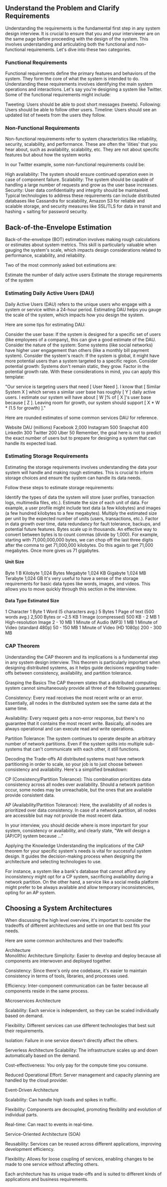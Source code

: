 ## Understand the Problem and Clarify Requirements
Understanding the requirements is the fundamental first step in any system design interview.
It is crucial to ensure that you and your interviewer are on the same page before proceeding with the design of the system. 
This involves understanding and articulating both the functional and non-functional requirements. Let's dive into these two categories.

### Functional Requirements
Functional requirements define the primary features and behaviors of the system. They form the core of what the system is intended to do. 
Understanding these requirements involves identifying the main system operations and interactions. 
Let's say you're designing a system like Twitter. Some of the functional requirements might include:

Tweeting: Users should be able to post short messages (tweets).
Following: Users should be able to follow other users.
Timeline: Users should see an updated list of tweets from the users they follow.

### Non-Functional Requirements
Non-functional requirements refer to system characteristics like reliability, security, scalability, and performance. 
These are often the 'ilities' that you hear about, such as availability, scalability, etc. 
They are not about specific features but about how the system works

In our Twitter example, some non-functional requirements could be:

High availability: The system should ensure continued operation even in case of component failure.
Scalability: The system should be capable of handling a large number of requests and grow as the user base increases.
Security: User data confidentiality and integrity should be maintained.
Typical technologies to address these requirements can include distributed databases like Cassandra for scalability, 
Amazon S3 for reliable and scalable storage, and security measures like SSL/TLS for data in transit and hashing + salting for password security.


## Back-of-the-Envelope Estimation
Back-of-the-envelope (BOT) estimation involves making rough calculations or estimates about system metrics. This skill is particularly valuable when gauging the system's scale, which impacts design considerations related to performance, scalability, and reliability.

Two of the most commonly asked bot estimations are:

Estimate the number of daily active users
Estimate the storage requirements of the system


### Estimating Daily Active Users (DAU)
Daily Active Users (DAU) refers to the unique users who engage with a system or service within a 24-hour period. 
Estimating DAU helps you gauge the scale of the system, which impacts how you design the system.

Here are some tips for estimating DAU:

Consider the user base: If the system is designed for a specific set of users (like employees of a company), this can give a good estimate of the DAU.
Consider the nature of the system: Some systems (like social networks) have higher user engagement than others (like a monthly bill payment system).
Consider the system's reach: If the system is global, it might have more potential users than a system targeted to a specific region.
Consider potential growth: Systems don't remain static, they grow. Factor in the potential growth rate.
With these considerations in mind, you can apply this template:

"Our service is targeting users that need [ User Need ]. I know that [ Similar System X ] which serves a similar user base has roughly [ Y ] daily active users. I estimate our system will have about [ W ]% of [ X ]'s user base because [ Z ]. Leaving room for growth, our system should support [ X * W * (1.5 for growth) ]."

Here are rounded estimates of some common services DAU for reference.

Website	DAU (millions)
Facebook	2,000
Instagram	500
Snapchat	400
LinkedIn	300
Twitter	200
Uber	50
Remember, the goal here is not to predict the exact number of users but to prepare for designing a system that can handle its expected load.

### Estimating Storage Requirements
Estimating the storage requirements involves understanding the data your system will handle and making rough estimates. 
This is crucial to inform storage choices and ensure the system can handle its data needs.

Follow these steps to estimate storage requirements:

Identify the types of data the system will store (user profiles, transaction logs, multimedia files, etc.).
Estimate the size of each unit of data. For example, a user profile might include text data (a few kilobytes) and images (a few hundred kilobytes to a few megabytes).
Multiply the estimated size per unit by the expected number of units (users, transactions, etc.).
Factor in data growth over time, data redundancy for fault tolerance, backups, and potential future features.
Bytes scale up in thousands. An effective way to convert between bytes is to count commas (divide by 1,000). For example, starting with 71,000,000,000 bytes, we can chop off the last three digits after the comma to get 71,000,000 kilobytes. Do this again to get 71,000 megabytes. Once more gives us 71 gigabytes.

#### Unit	Size
Byte	1 B
Kilobyte	1,024 Bytes
Megabyte	1,024 KB
Gigabyte	1,024 MB
Terabyte	1,024 GB
It's very useful to have a sense of the storage requirements for basic data types like words, images, and videos. 
This allows you to move quickly through this section in the interview.

#### Data Type	Estimated Size
1 Character	1 Byte
1 Word (5 characters avg.)	5 Bytes
1 Page of text (500 words avg.)	2,500 Bytes or ~2.5 KB
1 Image (compressed)	500 KB - 2 MB
1 High-resolution Image	2 - 10 MB
1 Minute of Audio (MP3)	1 MB
1 Minute of Video (standard 480p)	50 - 150 MB
1 Minute of Video (HD 1080p)	200 - 300 MB

### CAP Theorem
Understanding the CAP theorem and its implications is a fundamental step in any system design interview. 
This theorem is particularly important when designing distributed systems, as it helps guide decisions regarding trade-offs between consistency, availability, and partition tolerance.

Grasping the Basics
The CAP theorem states that a distributed computing system cannot simultaneously provide all three of the following guarantees:

Consistency: Every read receives the most recent write or an error. Essentially, all nodes in the distributed system see the same data at the same time.

Availability: Every request gets a non-error response, but there's no guarantee that it contains the most recent write. 
Basically, all nodes are always operational and can execute read and write operations.

Partition Tolerance: The system continues to operate despite an arbitrary number of network partitions. 
Even if the system splits into multiple sub-systems that can't communicate with each other, it still functions.

Decoding the Trade-offs
All distributed systems must have network partitioning in order to scale, so your job is to just choose between consistency and availability. 
Here's a simplified breakdown:

CP (Consistency/Partition Tolerance): This combination prioritizes data consistency across all nodes over availability. 
Should a network partition occur, some nodes may be unreachable, but the ones that are available provide consistent data.

AP (Availability/Partition Tolerance): Here, the availability of all nodes is prioritized over data consistency. 
In case of a network partition, all nodes are accessible but may not provide the most recent data.

In your interview, you should decide where is more important for your system, consistency or availability, and clearly state, "We will design a [AP/CP] system because ..."

Applying the Knowledge
Understanding the implications of the CAP theorem for your specific system's needs is vital for successful system design. 
It guides the decision-making process when designing the architecture and selecting technologies to use.

For instance, a system like a bank's database that cannot afford any inconsistency might opt for a CP system, sacrificing availability during a network partition. 
On the other hand, a service like a social media platform might prefer to be always available and allow temporary inconsistencies, opting for an AP system.


## Choosing a System Architectures
When discussing the high level overview, it's important to consider the tradeoffs of different architectures and settle on one that best fits your needs.

Here are some common architectures and their tradeoffs:

Architecture	
Monolithic Architecture
Simplicity: Easier to develop and deploy because all components are interwoven and deployed together.

Consistency: Since there's only one codebase, it's easier to maintain consistency in terms of tools, libraries, and processes used.

Efficiency: Inter-component communication can be faster because all components reside in the same process.

Microservices Architecture

Scalability: Each service is independent, so they can be scaled individually based on demand.

Flexibility: Different services can use different technologies that best suit their requirements.

Isolation: Failure in one service doesn't directly affect the others.

Serverless Architecture
Scalability: The infrastructure scales up and down automatically based on the demand.

Cost-effectiveness: You only pay for the compute time you consume.

Reduced Operational Effort: Server management and capacity planning are handled by the cloud provider.

Event-Driven Architecture

Scalability: Can handle high loads and spikes in traffic.

Flexibility: Components are decoupled, promoting flexibility and evolution of individual parts.

Real-time: Can react to events in real-time.

Service-Oriented Architecture (SOA)

Reusability: Services can be reused across different applications, improving development efficiency.

Flexibility: Allows for loose coupling of services, enabling changes to be made to one service without affecting others.

Each architecture has its unique trade-offs and is suited to different kinds of applications and business requirements.

